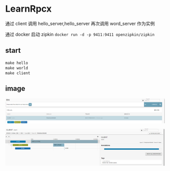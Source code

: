 # LearnRpcx

通过 client 调用 hello_server,hello_server 再次调用 word_server 作为实例

通过 docker 启动  zipkin
`docker run -d -p 9411:9411 openzipkin/zipkin`

## start 

```
make hello
make world
make client
```

## image
![1.png](./image/1.png)

![2.png](./image/2.png)

